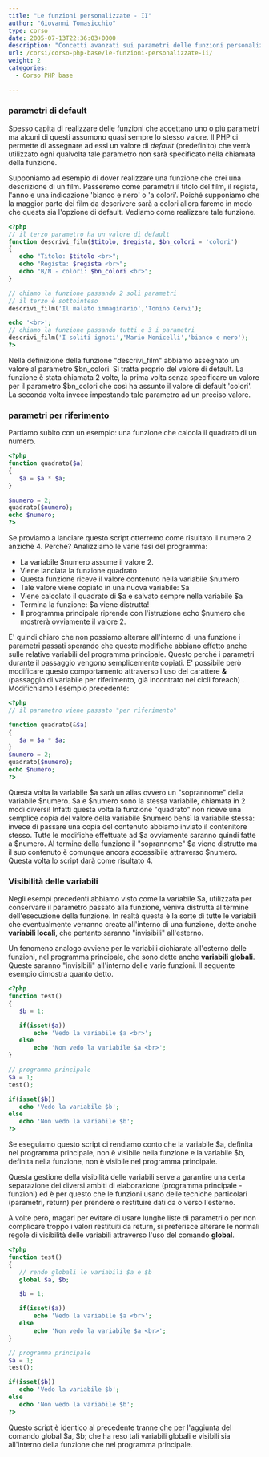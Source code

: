 ```yaml
---
title: "Le funzioni personalizzate - II"
author: "Giovanni Tomasicchio"
type: corso
date: 2005-07-13T22:36:03+0000
description: "Concetti avanzati sui parametri delle funzioni personalizzate di PHP: Parametri di default, passaggio per rifermentodati, visibilità dei parametri, variagili globali."
url: /corsi/corso-php-base/le-funzioni-personalizzate-ii/
weight: 2
categories:
  - Corso PHP base
  
---
```

###  parametri di default

 Spesso capita di realizzare delle funzioni che accettano uno o più parametri ma alcuni di questi assumono quasi sempre lo stesso valore. Il PHP ci permette di assegnare ad essi un valore di *default* (predefinito) che verrà utilizzato ogni qualvolta tale parametro non sarà specificato nella chiamata della funzione.

 Supponiamo ad esempio di dover realizzare una funzione che crei una descrizione di un film. Passeremo come parametri il titolo del film, il regista, l'anno e una indicazione 'bianco e nero' o 'a colori'. Poiché supponiamo che la maggior parte dei film da descrivere sarà a colori allora faremo in modo che questa sia l'opzione di default. Vediamo come realizzare tale funzione.

 ```php
<?php
// il terzo parametro ha un valore di default
function descrivi_film($titolo, $regista, $bn_colori = 'colori')
{
    echo "Titolo: $titolo <br>";
    echo "Regista: $regista <br>";
    echo "B/N - colori: $bn_colori <br>";
}

// chiamo la funzione passando 2 soli parametri
// il terzo è sottointeso
descrivi_film('Il malato immaginario','Tonino Cervi');

echo '<br>';
// chiamo la funzione passando tutti e 3 i parametri
descrivi_film('I soliti ignoti','Mario Monicelli','bianco e nero');
?>
```

 Nella definizione della funzione "descrivi\_film" abbiamo assegnato un valore al parametro $bn\_colori. Si tratta proprio del valore di default. La funzione è stata chiamata 2 volte, la prima volta senza specificare un valore per il parametro $bn\_colori che così ha assunto il valore di default 'colori'. La seconda volta invece impostando tale parametro ad un preciso valore.

###  parametri per riferimento

 Partiamo subito con un esempio: una funzione che calcola il quadrato di un numero.

 ```php
<?php
function quadrato($a)
{
    $a = $a * $a;
}

$numero = 2;
quadrato($numero);
echo $numero;
?>
```

 Se proviamo a lanciare questo script otterremo come risultato il numero 2 anzichè 4. Perché? Analizziamo le varie fasi del programma:

- La variabile $numero assume il valore 2.
- Viene lanciata la funzione quadrato
- Questa funzione riceve il valore contenuto nella variabile $numero
- Tale valore viene copiato in una nuova variabile: $a
- Viene calcolato il quadrato di $a e salvato sempre nella variabile $a
- Termina la funzione: $a viene distrutta!
- Il programma principale riprende con l'istruzione echo $numero che mostrerà ovviamente il valore 2.
 
 E' quindi chiaro che non possiamo alterare all'interno di una funzione i parametri passati sperando che queste modifiche abbiano effetto anche sulle relative variabili del programma principale. Questo perché i parametri durante il passaggio vengono semplicemente copiati. E' possibile però modificare questo comportamento attraverso l'uso del carattere **&amp;** (passaggio di variabile per riferimento, già incontrato nei cicli foreach) . Modifichiamo l'esempio precedente:

 ```php
<?php
// il parametro viene passato "per riferimento"

function quadrato(&$a)
{
    $a = $a * $a;
}
$numero = 2;
quadrato($numero);
echo $numero;
?>
```

 Questa volta la variabile $a sarà un alias ovvero un "soprannome" della variabile $numero. $a e $numero sono la stessa variabile, chiamata in 2 modi diversi! Infatti questa volta la funzione "quadrato" non riceve una semplice copia del valore della variabile $numero bensì la variabile stessa: invece di passare una copia del contenuto abbiamo inviato il contenitore stesso. Tutte le modifiche effettuate ad $a ovviamente saranno quindi fatte a $numero. Al termine della funzione il "soprannome" $a viene distrutto ma il suo contenuto è comunque ancora accessibile attraverso $numero. Questa volta lo script darà come risultato 4.

###  Visibilità delle variabili

 Negli esempi precedenti abbiamo visto come la variabile $a, utilizzata per conservare il parametro passato alla funzione, veniva distrutta al termine dell'esecuzione della funzione. In realtà questa è la sorte di tutte le variabili che eventualmente verranno create all'interno di una funzione, dette anche **variabili locali**, che pertanto saranno "invisibili" all'esterno.

 Un fenomeno analogo avviene per le variabili dichiarate all'esterno delle funzioni, nel programma principale, che sono dette anche **variabili globali**. Queste saranno "invisibili" all'interno delle varie funzioni. Il seguente esempio dimostra quanto detto.

 ```php
<?php
function test()
{
    $b = 1;

    if(isset($a))
        echo 'Vedo la variabile $a <br>';
    else
        echo 'Non vedo la variabile $a <br>';
}

// programma principale
$a = 1;
test();

if(isset($b))
    echo 'Vedo la variabile $b';
else
    echo 'Non vedo la variabile $b';
?>
```

 Se eseguiamo questo script ci rendiamo conto che la variabile $a, definita nel programma principale, non è visibile nella funzione e la variabile $b, definita nella funzione, non è visibile nel programma principale.

 Questa gestione della visibilità delle variabili serve a garantire una certa separazione dei diversi ambiti di elaborazione (programma principale - funzioni) ed è per questo che le funzioni usano delle tecniche particolari (parametri, return) per prendere o restituire dati da o verso l'esterno.

 A volte però, magari per evitare di usare lunghe liste di parametri o per non complicare troppo i valori restituiti da return, si preferisce alterare le normali regole di visibilità delle variabili attraverso l'uso del comando **global**.

 ```php
<?php
function test()
{
    // rendo globali le variabili $a e $b
    global $a, $b;

    $b = 1;

    if(isset($a))
        echo 'Vedo la variabile $a <br>';
    else
        echo 'Non vedo la variabile $a <br>';
}

// programma principale
$a = 1;
test();

if(isset($b))
    echo 'Vedo la variabile $b';
else
    echo 'Non vedo la variabile $b';
?>
```

 Questo script è identico al precedente tranne che per l'aggiunta del comando global $a, $b; che ha reso tali variabili globali e visibili sia all'interno della funzione che nel programma principale.